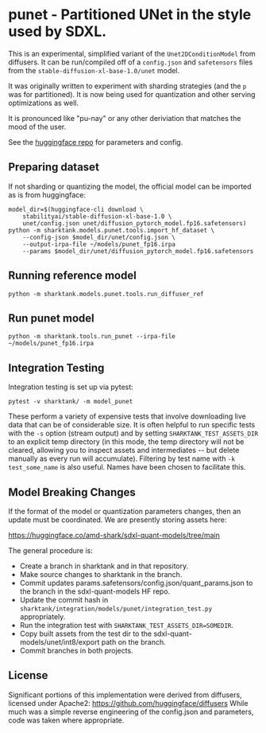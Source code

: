 # punet - Partitioned UNet in the style used by SDXL.

This is an experimental, simplified variant of the `Unet2DConditionModel` from
diffusers. It can be run/compiled off of a `config.json` and `safetensors` files
from the `stable-diffusion-xl-base-1.0/unet` model.

It was originally written to experiment with sharding strategies (and the `p`
was for partitioned). It is now being used for quantization and other serving
optimizations as well.

It is pronounced like "pu-nay" or any other deriviation that matches the
mood of the user.

See the [huggingface repo](https://huggingface.co/stabilityai/stable-diffusion-xl-base-1.0/tree/main/unet)
for parameters and config.

## Preparing dataset

If not sharding or quantizing the model, the official model can be imported
as is from huggingface:

```
model_dir=$(huggingface-cli download \
    stabilityai/stable-diffusion-xl-base-1.0 \
    unet/config.json unet/diffusion_pytorch_model.fp16.safetensors)
python -m sharktank.models.punet.tools.import_hf_dataset \
    --config-json $model_dir/unet/config.json \
    --output-irpa-file ~/models/punet_fp16.irpa
    --params $model_dir/unet/diffusion_pytorch_model.fp16.safetensors
```

## Running reference model

```
python -m sharktank.models.punet.tools.run_diffuser_ref
```

## Run punet model

```
python -m sharktank.tools.run_punet --irpa-file ~/models/punet_fp16.irpa
```

## Integration Testing

Integration testing is set up via pytest:

```
pytest -v sharktank/ -m model_punet
```

These perform a variety of expensive tests that involve downloading live data
that can be of considerable size. It is often helpful to run specific tests
with the `-s` option (stream output) and by setting `SHARKTANK_TEST_ASSETS_DIR`
to an explicit temp directory (in this mode, the temp directory will not
be cleared, allowing you to inspect assets and intermediates -- but delete
manually as every run will accumulate). Filtering by test name with
`-k test_some_name` is also useful. Names have been chosen to facilitate this.

## Model Breaking Changes

If the format of the model or quantization parameters changes, then an update
must be coordinated. We are presently storing assets here:

https://huggingface.co/amd-shark/sdxl-quant-models/tree/main

The general procedure is:

* Create a branch in sharktank and in that repository.
* Make source changes to sharktank in the branch.
* Commit updates params.safetensors/config.json/quant_params.json to the
  branch in the sdxl-quant-models HF repo.
* Update the commit hash in `sharktank/integration/models/punet/integration_test.py`
  appropriately.
* Run the integration test with `SHARKTANK_TEST_ASSETS_DIR=SOMEDIR`.
* Copy built assets from the test dir to the sdxl-quant-models/unet/int8/export
  path on the branch.
* Commit branches in both projects.

## License

Significant portions of this implementation were derived from diffusers,
licensed under Apache2: https://github.com/huggingface/diffusers
While much was a simple reverse engineering of the config.json and parameters,
code was taken where appropriate.
